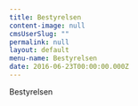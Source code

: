```yaml
---
title: Bestyrelsen
content-image: null
cmsUserSlug: ""
permalink: null
layout: default
menu-name: Bestyrelsen
date: 2016-06-23T00:00:00.000Z
---
```


Bestyrelsen